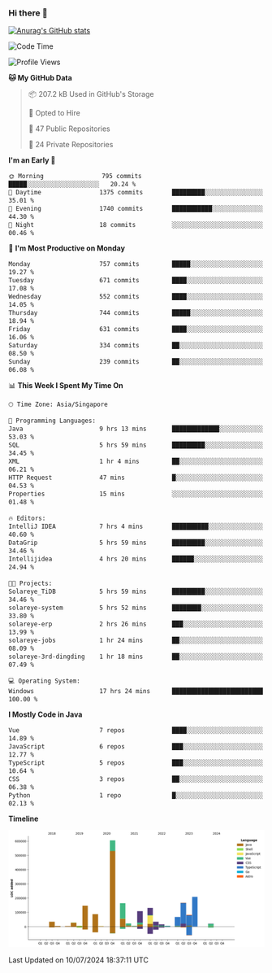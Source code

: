 ### Hi there 👋

[![Anurag's GitHub stats](https://github-readme-stats.vercel.app/api?username=xiumu2017&show_icons=true&theme=radical)](https://github.com/anuraghazra/github-readme-stats)

<!--
**xiumu2017/xiumu2017** is a ✨ _special_ ✨ repository because its `README.md` (this file) appears on your GitHub profile.

Here are some ideas to get you started:

- 🔭 I’m currently working on ...
- 🌱 I’m currently learning ...
- 👯 I’m looking to collaborate on ...
- 🤔 I’m looking for help with ...
- 💬 Ask me about ...
- 📫 How to reach me: ...
- 😄 Pronouns: ...
- ⚡ Fun fact: ...
-->

<!--START_SECTION:waka-->
![Code Time](http://img.shields.io/badge/Code%20Time-2%2C219%20hrs%2051%20mins-blue)

![Profile Views](http://img.shields.io/badge/Profile%20Views-0-blue)

**🐱 My GitHub Data** 

> 📦 207.2 kB Used in GitHub's Storage 
 > 
> 💼 Opted to Hire
 > 
> 📜 47 Public Repositories 
 > 
> 🔑 24 Private Repositories 
 > 
**I'm an Early 🐤** 

```text
🌞 Morning                795 commits         █████░░░░░░░░░░░░░░░░░░░░   20.24 % 
🌆 Daytime                1375 commits        █████████░░░░░░░░░░░░░░░░   35.01 % 
🌃 Evening                1740 commits        ███████████░░░░░░░░░░░░░░   44.30 % 
🌙 Night                  18 commits          ░░░░░░░░░░░░░░░░░░░░░░░░░   00.46 % 
```
📅 **I'm Most Productive on Monday** 

```text
Monday                   757 commits         █████░░░░░░░░░░░░░░░░░░░░   19.27 % 
Tuesday                  671 commits         ████░░░░░░░░░░░░░░░░░░░░░   17.08 % 
Wednesday                552 commits         ████░░░░░░░░░░░░░░░░░░░░░   14.05 % 
Thursday                 744 commits         █████░░░░░░░░░░░░░░░░░░░░   18.94 % 
Friday                   631 commits         ████░░░░░░░░░░░░░░░░░░░░░   16.06 % 
Saturday                 334 commits         ██░░░░░░░░░░░░░░░░░░░░░░░   08.50 % 
Sunday                   239 commits         ██░░░░░░░░░░░░░░░░░░░░░░░   06.08 % 
```


📊 **This Week I Spent My Time On** 

```text
🕑︎ Time Zone: Asia/Singapore

💬 Programming Languages: 
Java                     9 hrs 13 mins       █████████████░░░░░░░░░░░░   53.03 % 
SQL                      5 hrs 59 mins       █████████░░░░░░░░░░░░░░░░   34.45 % 
XML                      1 hr 4 mins         ██░░░░░░░░░░░░░░░░░░░░░░░   06.21 % 
HTTP Request             47 mins             █░░░░░░░░░░░░░░░░░░░░░░░░   04.53 % 
Properties               15 mins             ░░░░░░░░░░░░░░░░░░░░░░░░░   01.48 % 

🔥 Editors: 
IntelliJ IDEA            7 hrs 4 mins        ██████████░░░░░░░░░░░░░░░   40.60 % 
DataGrip                 5 hrs 59 mins       █████████░░░░░░░░░░░░░░░░   34.46 % 
Intellijidea             4 hrs 20 mins       ██████░░░░░░░░░░░░░░░░░░░   24.94 % 

🐱‍💻 Projects: 
Solareye_TiDB            5 hrs 59 mins       █████████░░░░░░░░░░░░░░░░   34.46 % 
solareye-system          5 hrs 52 mins       ████████░░░░░░░░░░░░░░░░░   33.80 % 
solareye-erp             2 hrs 26 mins       ███░░░░░░░░░░░░░░░░░░░░░░   13.99 % 
solareye-jobs            1 hr 24 mins        ██░░░░░░░░░░░░░░░░░░░░░░░   08.09 % 
solareye-3rd-dingding    1 hr 18 mins        ██░░░░░░░░░░░░░░░░░░░░░░░   07.49 % 

💻 Operating System: 
Windows                  17 hrs 24 mins      █████████████████████████   100.00 % 
```

**I Mostly Code in Java** 

```text
Vue                      7 repos             ████░░░░░░░░░░░░░░░░░░░░░   14.89 % 
JavaScript               6 repos             ███░░░░░░░░░░░░░░░░░░░░░░   12.77 % 
TypeScript               5 repos             ███░░░░░░░░░░░░░░░░░░░░░░   10.64 % 
CSS                      3 repos             ██░░░░░░░░░░░░░░░░░░░░░░░   06.38 % 
Python                   1 repo              █░░░░░░░░░░░░░░░░░░░░░░░░   02.13 % 
```



**Timeline**

![Lines of Code chart](https://raw.githubusercontent.com/xiumu2017/xiumu2017/main/assets/bar_graph.png)


 Last Updated on 10/07/2024 18:37:11 UTC
<!--END_SECTION:waka-->
